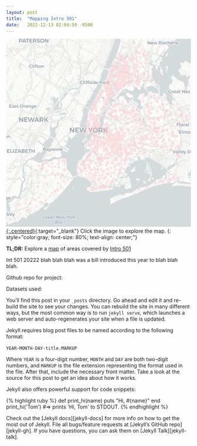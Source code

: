 ```yaml
---
layout: post
title:  "Mapping Intro 501"
date:   2022-12-13 02:04:50 -0500
---
```


[![Areas covered by Intro 501](/assets/images/Intro501.png){:.centered}](/Intro501){:target="_blank"}
Click the image to explore the map. 
{: style="color:gray; font-size: 80%; text-align: center;"}

**TL;DR:** Explore a [map](/Intro501) of areas covered by [Intro 501](https://legistar.council.nyc.gov/LegislationDetail.aspx?ID=5669096&GUID=13B0175F-8FD2-4728-9734-2ACEB6D2DC5C&Options=Advanced&Search=)

Int 501 20222 blah blah blah was a bill introduced this year to blah blah blah. 

<!--more-->

Github repo for project:

Datasets used:

You’ll find this post in your `_posts` directory. Go ahead and edit it and re-build the site to see your changes. You can rebuild the site in many different ways, but the most common way is to run `jekyll serve`, which launches a web server and auto-regenerates your site when a file is updated.

Jekyll requires blog post files to be named according to the following format:

`YEAR-MONTH-DAY-title.MARKUP`

Where `YEAR` is a four-digit number, `MONTH` and `DAY` are both two-digit numbers, and `MARKUP` is the file extension representing the format used in the file. After that, include the necessary front matter. Take a look at the source for this post to get an idea about how it works.

Jekyll also offers powerful support for code snippets:

{% highlight ruby %}
def print_hi(name)
  puts "Hi, #{name}"
end
print_hi('Tom')
#=> prints 'Hi, Tom' to STDOUT.
{% endhighlight %}

Check out the [Jekyll docs][jekyll-docs] for more info on how to get the most out of Jekyll. File all bugs/feature requests at [Jekyll’s GitHub repo][jekyll-gh]. If you have questions, you can ask them on [Jekyll Talk][jekyll-talk].

